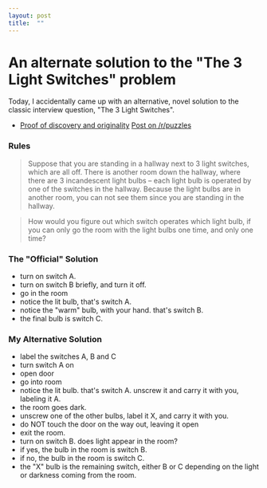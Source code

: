 ```yaml
---
layout: post
title:  ""
---
```


# An alternate solution to the "The 3 Light Switches" problem

Today, I accidentally came up with an alternative, novel solution to the classic interview question, "The 3 Light Switches".

- [Proof of discovery and originality](https://gist.github.com/carlos8f/9fd4053e4af2d12c2d070c2c42c2e6d4)
[Post on /r/puzzles](https://www.reddit.com/r/puzzles/comments/51zoi8/my_solution_to_the_3_lightbulb_switches_problem_%E8%B7%AF/)

### Rules

> Suppose that you are standing in a hallway next to 3 light switches, which are all off. There is another room down the hallway, where there are 3 incandescent light bulbs – each light bulb is operated by one of the switches in the hallway. Because the light bulbs are in another room, you can not see them since you are standing in the hallway.

> How would you figure out which switch operates which light bulb, if you can only go the room with the light bulbs one time, and only one time?

### The "Official" Solution

- turn on switch A.
- turn on switch B briefly, and turn it off.
- go in the room
- notice the lit bulb, that's switch A.
- notice the "warm" bulb, with your hand. that's switch B.
- the final bulb is switch C.

### My Alternative Solution

- label the switches A, B and C
- turn switch A on
- open door
- go into room
- notice the lit bulb. that's switch A. unscrew it and carry it with you, labeling it A.
- the room goes dark.
- unscrew one of the other bulbs, label it X, and carry it with you.
- do NOT touch the door on the way out, leaving it open
- exit the room.
- turn on switch B. does light appear in the room?
- if yes, the bulb in the room is switch B.
- if no, the bulb in the room is switch C.
- the "X" bulb is the remaining switch, either B or C depending on the light or darkness coming from the room.
